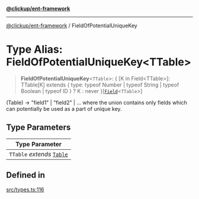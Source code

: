 [**@clickup/ent-framework**](../README.md)

***

[@clickup/ent-framework](../globals.md) / FieldOfPotentialUniqueKey

# Type Alias: FieldOfPotentialUniqueKey\<TTable\>

> **FieldOfPotentialUniqueKey**\<`TTable`\>: \{ \[K in Field\<TTable\>\]: TTable\[K\] extends \{ type: typeof Number \| typeof String \| typeof Boolean \| typeof ID \} ? K : never \}\[[`Field`](Field.md)\<`TTable`\>\]

(Table) -> "field1" | "field2" | ... where the union contains only fields
which can potentially be used as a part of unique key.

## Type Parameters

| Type Parameter |
| ------ |
| `TTable` *extends* [`Table`](Table.md) |

## Defined in

[src/types.ts:116](https://github.com/clickup/ent-framework/blob/master/src/types.ts#L116)
